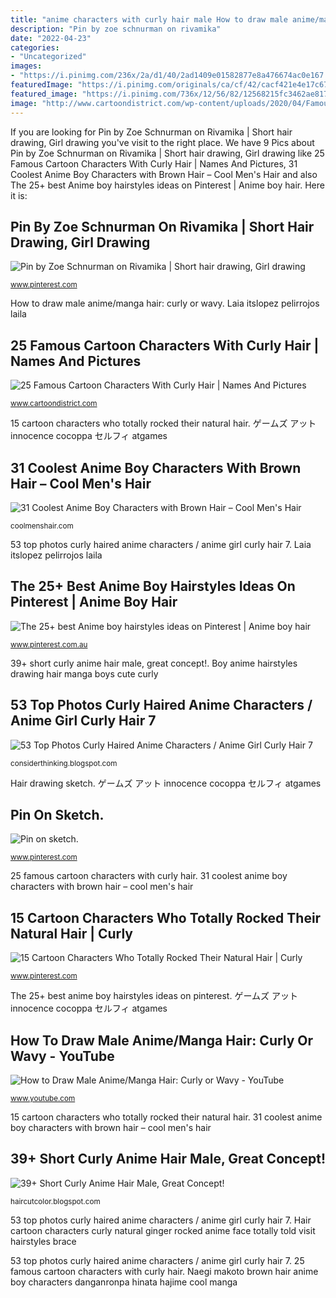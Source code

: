 ```yaml
---
title: "anime characters with curly hair male How to draw male anime/manga hair: curly or wavy"
description: "Pin by zoe schnurman on rivamika"
date: "2022-04-23"
categories:
- "Uncategorized"
images:
- "https://i.pinimg.com/236x/2a/d1/40/2ad1409e01582877e8a476674ac0e167.jpg"
featuredImage: "https://i.pinimg.com/originals/ca/cf/42/cacf421e4e17c6757eddea44529de951.jpg"
featured_image: "https://i.pinimg.com/736x/12/56/82/12568215fc3462ae8171d87dc36f84c5--drawing-hair-drawing-tips.jpg"
image: "http://www.cartoondistrict.com/wp-content/uploads/2020/04/Famous-Cartoon-Characters-With-Curly-Hair00003.jpg"
---
```


If you are looking for Pin by Zoe Schnurman on Rivamika | Short hair drawing, Girl drawing you've visit to the right place. We have 9 Pics about Pin by Zoe Schnurman on Rivamika | Short hair drawing, Girl drawing like 25 Famous Cartoon Characters With Curly Hair | Names And Pictures, 31 Coolest Anime Boy Characters with Brown Hair – Cool Men&#039;s Hair and also The 25+ best Anime boy hairstyles ideas on Pinterest | Anime boy hair. Here it is:

## Pin By Zoe Schnurman On Rivamika | Short Hair Drawing, Girl Drawing

![Pin by Zoe Schnurman on Rivamika | Short hair drawing, Girl drawing](https://i.pinimg.com/originals/ca/cf/42/cacf421e4e17c6757eddea44529de951.jpg "25 famous cartoon characters with curly hair")

<small>www.pinterest.com</small>

How to draw male anime/manga hair: curly or wavy. Laia itslopez pelirrojos laila

## 25 Famous Cartoon Characters With Curly Hair | Names And Pictures

![25 Famous Cartoon Characters With Curly Hair | Names And Pictures](http://www.cartoondistrict.com/wp-content/uploads/2020/04/Famous-Cartoon-Characters-With-Curly-Hair00003.jpg "ゲームズ アット innocence cocoppa セルフィ atgames")

<small>www.cartoondistrict.com</small>

15 cartoon characters who totally rocked their natural hair. ゲームズ アット innocence cocoppa セルフィ atgames

## 31 Coolest Anime Boy Characters With Brown Hair – Cool Men&#039;s Hair

![31 Coolest Anime Boy Characters with Brown Hair – Cool Men&#039;s Hair](http://coolmenshair.com/wp-content/uploads/26-Makoto-Naegi.jpg "Naegi makoto brown hair anime boy characters danganronpa hinata hajime cool manga")

<small>coolmenshair.com</small>

53 top photos curly haired anime characters / anime girl curly hair 7. Laia itslopez pelirrojos laila

## The 25+ Best Anime Boy Hairstyles Ideas On Pinterest | Anime Boy Hair

![The 25+ best Anime boy hairstyles ideas on Pinterest | Anime boy hair](https://i.pinimg.com/236x/2a/d1/40/2ad1409e01582877e8a476674ac0e167.jpg "Hair cartoon characters curly natural ginger rocked anime face totally told visit hairstyles brace")

<small>www.pinterest.com.au</small>

39+ short curly anime hair male, great concept!. Boy anime hairstyles drawing hair manga boys cute curly

## 53 Top Photos Curly Haired Anime Characters / Anime Girl Curly Hair 7

![53 Top Photos Curly Haired Anime Characters / Anime Girl Curly Hair 7](https://www.anime-planet.com/images/characters/renjis-curly-haired-friend-196198.jpg "53 top photos curly haired anime characters / anime girl curly hair 7")

<small>considerthinking.blogspot.com</small>

Hair drawing sketch. ゲームズ アット innocence cocoppa セルフィ atgames

## Pin On Sketch.

![Pin on sketch.](https://i.pinimg.com/736x/12/56/82/12568215fc3462ae8171d87dc36f84c5--drawing-hair-drawing-tips.jpg "53 top photos curly haired anime characters / anime girl curly hair 7")

<small>www.pinterest.com</small>

25 famous cartoon characters with curly hair. 31 coolest anime boy characters with brown hair – cool men&#039;s hair

## 15 Cartoon Characters Who Totally Rocked Their Natural Hair | Curly

![15 Cartoon Characters Who Totally Rocked Their Natural Hair | Curly](https://i.pinimg.com/originals/ae/a5/43/aea5430f71db7ef31efb703c54ef278e.jpg "Hair cartoon characters curly natural ginger rocked anime face totally told visit hairstyles brace")

<small>www.pinterest.com</small>

The 25+ best anime boy hairstyles ideas on pinterest. ゲームズ アット innocence cocoppa セルフィ atgames

## How To Draw Male Anime/Manga Hair: Curly Or Wavy - YouTube

![How to Draw Male Anime/Manga Hair: Curly or Wavy - YouTube](http://i.ytimg.com/vi/MZ67weaiSbQ/hqdefault.jpg "Hair drawing sketch")

<small>www.youtube.com</small>

15 cartoon characters who totally rocked their natural hair. 31 coolest anime boy characters with brown hair – cool men&#039;s hair

## 39+ Short Curly Anime Hair Male, Great Concept!

![39+ Short Curly Anime Hair Male, Great Concept!](https://s-media-cache-ak0.pinimg.com/736x/15/28/25/15282504f1422fc6f96cc66d72ec0b61.jpg "Boy anime hairstyles drawing hair manga boys cute curly")

<small>haircutcolor.blogspot.com</small>

53 top photos curly haired anime characters / anime girl curly hair 7. Hair cartoon characters curly natural ginger rocked anime face totally told visit hairstyles brace

53 top photos curly haired anime characters / anime girl curly hair 7. 25 famous cartoon characters with curly hair. Naegi makoto brown hair anime boy characters danganronpa hinata hajime cool manga
